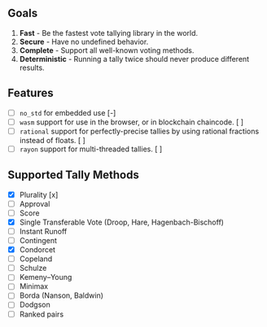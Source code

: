 


## Goals
1. **Fast** - Be the fastest vote tallying library in the world.
2. **Secure** - Have no undefined behavior. 
3. **Complete** - Support all well-known voting methods.
4. **Deterministic** - Running a tally twice should never produce different results.

## Features
- [ ] `no_std` for embedded use [-]
- [ ] `wasm` support for use in the browser, or in blockchain chaincode. [ ]
- [ ] `rational` support for perfectly-precise tallies by using rational fractions instead of floats. [ ]
- [ ] `rayon` support for multi-threaded tallies. [ ]

## Supported Tally Methods
- [x] Plurality [x]
- [ ] Approval
- [ ] Score
- [x] Single Transferable Vote (Droop, Hare, Hagenbach-Bischoff)
- [ ] Instant Runoff
- [ ] Contingent
- [x] Condorcet
- [ ] Copeland
- [ ] Schulze
- [ ] Kemeny–Young
- [ ] Minimax
- [ ] Borda (Nanson, Baldwin)
- [ ] Dodgson
- [ ] Ranked pairs
